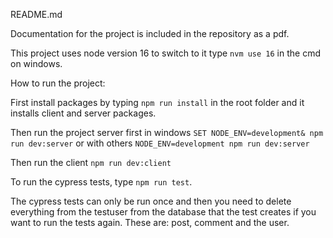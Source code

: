 README.md

Documentation for the project is included in the repository as a pdf.

This project uses node version 16 to switch to it type `nvm use 16` in the cmd on windows.

How to run the project:

First install packages by typing `npm run install` in the root folder and it installs client and server packages.

Then run the project server first in windows `SET NODE_ENV=development& npm run dev:server` or with others `NODE_ENV=development npm run dev:server`

Then run the client `npm run dev:client`

To run the cypress tests, type `npm run test`. 

The cypress tests can only be run once and then you need to delete everything from the testuser from the database that the test creates if you want to run the tests again. These are: post, comment and the user.
